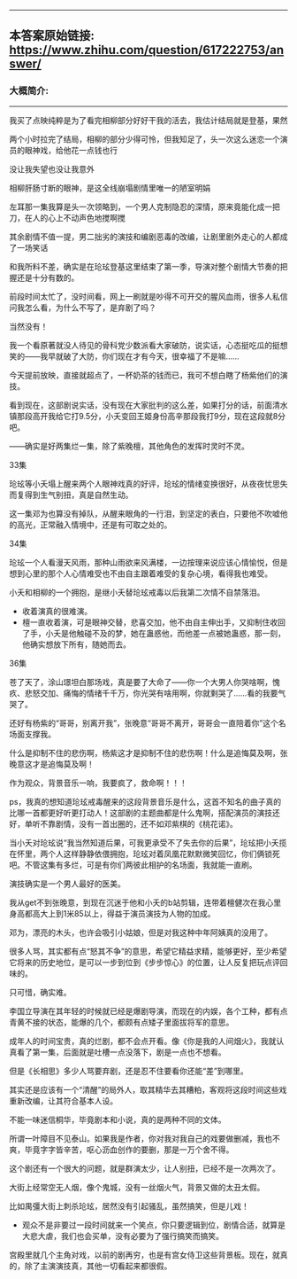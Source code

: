 ----------------------------------------
## 本答案原始链接: https://www.zhihu.com/question/617222753/answer/
### 大概简介: 
----------------------------------------
我买了点映纯粹是为了看完相柳部分好好干我的活去，我估计结局就是登基，果然

两个小时拉完了结局，相柳的部分少得可怜，但我知足了，头一次这么迷恋一个演员的眼神戏，给他花一点钱也行

没让我失望也没让我意外

相柳肝肠寸断的眼神，是这全线崩塌剧情里唯一的陋室明娟

左耳那一集我算是头一次领略到，一个男人克制隐忍的深情，原来竟能化成一把刀，在人的心上不动声色地搅啊搅

其余剧情不值一提，男二拙劣的演技和编剧恶毒的改编，让剧里剧外走心的人都成了一场笑话

和我所料不差，确实是在玱玹登基这里结束了第一季，导演对整个剧情大节奏的把握还是十分有数的。

前段时间太忙了，没时间看，网上一刷就是吵得不可开交的腥风血雨，很多人私信问我怎么看，为什么不写了，是弃剧了吗？

当然没有！

我一个看原著就没人待见的骨科党少数派看大家破防，说实话，心态挺吃瓜的挺想笑的——我早就破了大防，你们现在才有今天，很幸福了不是嘛……

今天提前放映，直接就超点了，一杯奶茶的钱而已，我可不想白瞎了杨紫他们的演技。

看到现在，这部剧说实话，没有现在大家批判的这么差，如果打分的话，前面清水镇那段高开我给它打9.5分，小夭变回王姬身份高辛那段我打9分，现在这段就8分吧。

——确实是好两集烂一集，除了紫晚檀，其他角色的发挥时灵时不灵。

33集

玱玹等小夭塌上醒来两个人眼神戏真的好评，玱玹的情绪变换很好，从夜夜忧思失而复得到生气别扭，真是自然生动。

这一集邓为也算没有掉队，从醒来眼角的一行泪，到坚定的表白，只要他不吹嘘他的高光，正常融入情境中，还是有可取之处的。

34集

玱玹一个人看漫天风雨，那种山雨欲来风满楼，一边按理来说应该心情愉悦，但是想到心里的那个人心情难受也不由自主跟着难受的复杂心境，看得我也难受。

小夭和相柳的一个拥抱，是继小夭替玱玹戒毒以后我第二次情不自禁落泪。

 * 收着演真的很难演。
 * 檀一直收着演，可是眼神交替，悲喜交加，他不由自主伸出手，又抑制住收回了手，小夭是他触碰不及的梦，她在蛊惑他，而他差一点被她蛊惑，那一刻，他确实想放下所有，随她而去。




36集

苍了天了，涂山璟坦白那场戏，真是要了大命了——你一个大男人你哭啥啊，愧疚、悲怒交加、痛悔的情绪千千万，你光哭有啥用啊，你就剩哭了……看的我要气哭了。

还好有杨紫的“哥哥，别离开我”，张晚意“哥哥不离开，哥哥会一直陪着你”这个名场面支撑我。

什么是抑制不住的悲伤啊，杨紫这才是抑制不住的悲伤啊！什么是追悔莫及啊，张晚意这才是追悔莫及啊！

作为观众，背景音乐一响，我要疯了，救命啊！！！

ps，我真的想知道玱玹戒毒醒来的这段背景音乐是什么，这首不知名的曲子真的比哪一首都更好听更打动人！这部剧的主题曲都是什么鬼啊，搭配演员的演技还好，单听不靠剧情，没有一首出圈的，还不如邓紫棋的《桃花诺》。

当小夭对玱玹说“我当然知道后果，可我更承受不了失去你的后果”，玱玹把小夭揽在怀里，两个人这样静静依偎拥抱，玱玹对着凤凰花默默微笑回忆，你们俩锁死吧。不管这集有多烂，可是有你们两彼此相护的名场面，我就能一直刷。

演技确实是一个男人最好的医美。

我从get不到张晚意，到现在沉迷于他和小夭的b站剪辑，连带着檀健次在我心里身高都高大上到1米85以上，得益于演员演技为人物的加成。

邓为，漂亮的木头，也许会吸引小姑娘，但是对我这种中年阿姨真的没用了。

很多人骂，其实都有点“怒其不争”的意思，希望它精益求精，能够更好，至少希望它将来的历史地位，是可以一步到位到《步步惊心》的位置，让人反复把玩点评回味的。

只可惜，确实难。

李国立导演在其年轻的时候就已经是爆剧导演，而现在的内娱，各个工种，都有点青黄不接的状态，能爆的几个，都颇有点矮子里面拔将军的意思。

成年人的时间宝贵，真的烂剧，都不会点开看。像《你是我的人间烟火》，我就认真看了第一集，后面就是吐槽一点没落下，剧是一点也不想看。

但是《长相思》多少人骂要弃剧，还是忍不住要看你还能“差”到哪里。

其实还是应该有一个“清醒”的局外人，取其精华去其糟粕，客观将这段时间这些戏重新改编，让其符合基本人设。

不能一味迷信桐华，毕竟剧本和小说，真的是两种不同的文体。

所谓一叶障目不见泰山。如果我是作者，你对我对我自己的戏要做删减，我也不爽，毕竟字字皆辛苦，呕心沥血创作的要删，那是一万个舍不得。

这个剧还有一个很大的问题，就是群演太少，让人别扭，已经不是一次两次了。

大街上经常空无人烟，像个鬼城，没有一丝烟火气，背景又做的太丑太假。

比如禺彊大街上刺杀玱玹，居然没有引起骚乱，虽然搞笑，但是儿戏！

 * 观众不是非要过一段时间就来一个笑点，你只要逻辑到位，剧情合适，就算是大悲大虐，我们也会买单，没有必要为了强行搞笑而搞笑。

宫殿里就几个主角对戏，以前的剧再穷，也是有宫女侍卫这些背景板。现在，就真的，除了主演演技真，其他一切看起来都很假。



